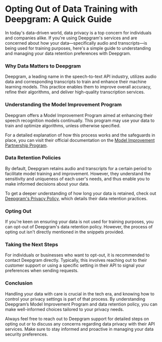 # Opting Out of Data Training with Deepgram: A Quick Guide
In today's data-driven world, data privacy is a top concern for individuals and companies alike. If you're using Deepgram's services and are concerned about how your data—specifically audio and transcripts—is being used for training purposes, here's a simple guide to understanding and managing your data retention preferences with Deepgram.

### Why Data Matters to Deepgram

Deepgram, a leading name in the speech-to-text API industry, utilizes audio data and corresponding transcripts to train and enhance their machine learning models. This practice enables them to improve overall accuracy, refine their algorithms, and deliver high-quality transcription services.

### Understanding the Model Improvement Program

Deepgram offers a Model Improvement Program aimed at enhancing their speech recognition models continually. This program may use your data to train and optimize algorithms, unless otherwise specified.

For a detailed explanation of how this process works and the safeguards in place, you can visit their official documentation on the [Model Improvement Partnership Program](https://developers.deepgram.com/docs/the-deepgram-model-improvement-partnership-program).

### Data Retention Policies

By default, Deepgram retains audio and transcripts for a certain period to facilitate model training and improvement. However, they understand the sensitivity and uniqueness of each user's needs, and thus enable you to make informed decisions about your data.

To get a deeper understanding of how long your data is retained, check out [Deepgram's Privacy Policy](https://deepgram.com/privacy#8-data-retention), which details their data retention practices.

### Opting Out

If you're keen on ensuring your data is not used for training purposes, you can opt-out of Deepgram's data retention policy. However, the process of opting out isn't directly mentioned in the snippets provided.

### Taking the Next Steps

For individuals or businesses who want to opt-out, it is recommended to contact Deepgram directly. Typically, this involves reaching out to their customer support or using a specific setting in their API to signal your preferences when sending requests.

### Conclusion

Handling your data with care is crucial in the tech era, and knowing how to control your privacy settings is part of that process. By understanding Deepgram’s Model Improvement Program and data retention policy, you can make well-informed choices tailored to your privacy needs.

Always feel free to reach out to Deepgram support for detailed steps on opting out or to discuss any concerns regarding data privacy with their API services. Make sure to stay informed and proactive in managing your data security preferences.
